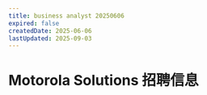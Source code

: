 ```yaml
---
title: business analyst 20250606
expired: false
createdDate: 2025-06-06
lastUpdated: 2025-09-03
---
```


# Motorola Solutions 招聘信息

<JobPostingTable job-posting-json-path="motorola-solutions/data/business-analyst-20250606" />